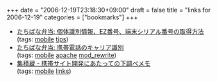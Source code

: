 +++
date = "2006-12-19T23:18:30+09:00"
draft = false
title = "links for 2006-12-19"
categories = ["bookmarks"]
+++

<ul class="delicious">
	<li>
		<div class="delicious-link"><a href="http://tachibana.blog.ocn.ne.jp/blog/2006/05/ez_7a39.html">たちばな弁当: 個体識別情報、EZ番号、端末シリアル番号の取得方法</a></div>
		<div class="delicious-tags">(tags: <a href="http://del.icio.us/nobu666/mobile">mobile</a> <a href="http://del.icio.us/nobu666/tips">tips</a>)</div>
	</li>
	<li>
		<div class="delicious-link"><a href="http://tachibana.blog.ocn.ne.jp/blog/2006/05/post_3d8b.html">たちばな弁当: 携帯電話のキャリア識別</a></div>
		<div class="delicious-tags">(tags: <a href="http://del.icio.us/nobu666/mobile">mobile</a> <a href="http://del.icio.us/nobu666/apache">apache</a> <a href="http://del.icio.us/nobu666/mod_rewrite">mod_rewrite</a>)</div>
	</li>
	<li>
		<div class="delicious-link"><a href="http://d.hatena.ne.jp/trickstar_os/20061218/1166443712">集積蔵 - 携帯サイト開発にあたっての下調べメモ</a></div>
		<div class="delicious-tags">(tags: <a href="http://del.icio.us/nobu666/mobile">mobile</a> <a href="http://del.icio.us/nobu666/links">links</a>)</div>
	</li>
</ul>
